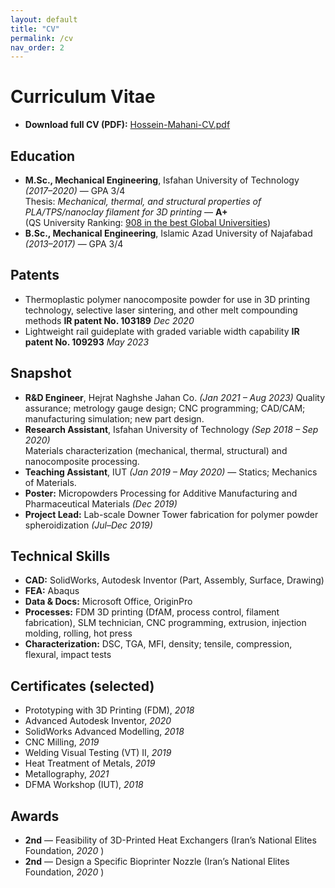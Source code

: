 ```yaml
---
layout: default
title: "CV"
permalink: /cv
nav_order: 2
---
```


# Curriculum Vitae

- **Download full CV (PDF):** <a href="/assets/cv/Hossein-Mahani-CV.pdf">Hossein-Mahani-CV.pdf</a>

## Education
- **M.Sc., Mechanical Engineering**, Isfahan University of Technology *(2017–2020)* — GPA 3/4  
  Thesis: *Mechanical, thermal, and structural properties of PLA/TPS/nanoclay filament for 3D printing* — **A+**  
  (QS University Ranking: [908 in the best Global Universities](https://www.usnews.com/education/best-global-universities/isfahan-university-of-technology-502590))
- **B.Sc., Mechanical Engineering**, Islamic Azad University of Najafabad *(2013–2017)* — GPA 3/4


## Patents
- Thermoplastic polymer nanocomposite powder for use in 3D printing technology,
selective laser sintering, and other melt compounding methods **IR patent No. 103189**  *Dec 2020*
-  Lightweight rail guideplate with graded variable width capability **IR patent No. 109293** *May 2023*


## Snapshot
- **R&D Engineer**, Hejrat Naghshe Jahan Co. *(Jan 2021 – Aug 2023)* 
  Quality assurance; metrology gauge design; CNC programming; CAD/CAM; manufacturing simulation; new part design.
- **Research Assistant**, Isfahan University of Technology *(Sep 2018 – Sep 2020)*  
  Materials characterization (mechanical, thermal, structural) and nanocomposite processing.
- **Teaching Assistant**, IUT *(Jan 2019 – May 2020)* — Statics; Mechanics of Materials.
- **Poster:** Micropowders Processing for Additive Manufacturing and Pharmaceutical Materials *(Dec 2019)*  
- **Project Lead:** Lab-scale Downer Tower fabrication for polymer powder spheroidization *(Jul–Dec 2019)*

## Technical Skills
- **CAD:** SolidWorks, Autodesk Inventor (Part, Assembly, Surface, Drawing)  
- **FEA:** Abaqus  
- **Data & Docs:** Microsoft Office, OriginPro  
- **Processes:** FDM 3D printing (DfAM, process control, filament fabrication), SLM technician, CNC programming, extrusion, injection molding, rolling, hot press  
- **Characterization:** DSC, TGA, MFI, density; tensile, compression, flexural, impact tests

## Certificates (selected)
- Prototyping with 3D Printing (FDM), *2018*  
- Advanced Autodesk Inventor, *2020*  
- SolidWorks Advanced Modelling, *2018*  
- CNC Milling, *2019*  
- Welding Visual Testing (VT) II, *2019*  
- Heat Treatment of Metals, *2019*  
- Metallography, *2021*  
- DFMA Workshop (IUT), *2018*

## Awards
- **2nd** — Feasibility of 3D-Printed Heat Exchangers (Iran’s National Elites Foundation, *2020* )  
- **2nd** — Design a Specific Bioprinter Nozzle (Iran’s National Elites Foundation, *2020* )
